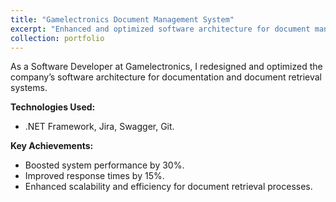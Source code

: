 ```yaml
---
title: "Gamelectronics Document Management System"
excerpt: "Enhanced and optimized software architecture for document management and retrieval.<br/><img src='/images/gamelectronics.png'>"
collection: portfolio
---
```


As a Software Developer at Gamelectronics, I redesigned and optimized the company’s software architecture for documentation and document retrieval systems.

**Technologies Used:**

- .NET Framework, Jira, Swagger, Git.

**Key Achievements:**

- Boosted system performance by 30%.
- Improved response times by 15%.
- Enhanced scalability and efficiency for document retrieval processes.
